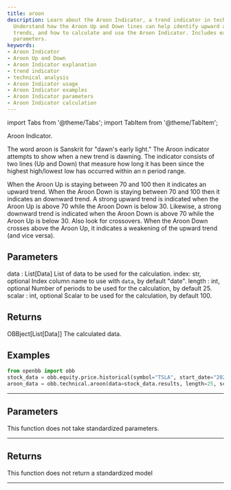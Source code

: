 ```yaml
---
title: aroon
description: Learn about the Aroon Indicator, a trend indicator in technical analysis.
  Understand how the Aroon Up and Down lines can help identify upward and downward
  trends, and how to calculate and use the Aroon Indicator. Includes examples and
  parameters.
keywords:
- Aroon Indicator
- Aroon Up and Down
- Aroon Indicator explanation
- trend indicator
- technical analysis
- Aroon Indicator usage
- Aroon Indicator examples
- Aroon Indicator parameters
- Aroon Indicator calculation
---
```



<!-- markdownlint-disable MD012 MD031 MD033 -->

import Tabs from '@theme/Tabs';
import TabItem from '@theme/TabItem';

Aroon Indicator.

The word aroon is Sanskrit for "dawn's early light." The Aroon
indicator attempts to show when a new trend is dawning. The indicator consists
of two lines (Up and Down) that measure how long it has been since the highest
high/lowest low has occurred within an n period range.

When the Aroon Up is staying between 70 and 100 then it indicates an upward trend.
When the Aroon Down is staying between 70 and 100 then it indicates an downward trend.
A strong upward trend is indicated when the Aroon Up is above 70 while the Aroon Down is below 30.
Likewise, a strong downward trend is indicated when the Aroon Down is above 70 while
the Aroon Up is below 30. Also look for crossovers. When the Aroon Down crosses above
the Aroon Up, it indicates a weakening of the upward trend (and vice versa).

Parameters
----------
data : List[Data]
List of data to be used for the calculation.
index: str, optional
Index column name to use with `data`, by default "date".
length : int, optional
Number of periods to be used for the calculation, by default 25.
scalar : int, optional
Scalar to be used for the calculation, by default 100.

Returns
-------
OBBject[List[Data]]
The calculated data.

Examples
--------
```python
from openbb import obb
stock_data = obb.equity.price.historical(symbol="TSLA", start_date="2023-01-01", provider="fmp")
aroon_data = obb.technical.aroon(data=stock_data.results, length=25, scalar=100)
```


---

## Parameters

This function does not take standardized parameters.

---

## Returns

This function does not return a standardized model

---

